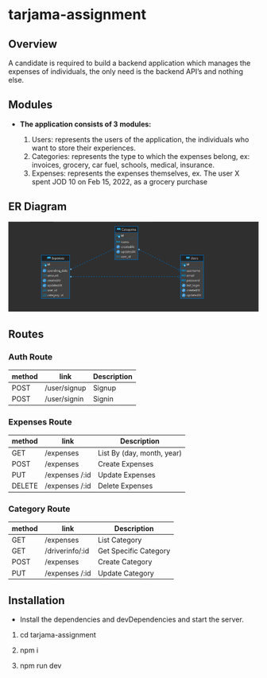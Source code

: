 # tarjama-assignment

## Overview
 A candidate is required to build a backend application which manages the expenses of individuals, the only need is the backend API’s and nothing else.

## Modules

- **The application consists of 3 modules:**

    1.	Users: represents the users of the application, the individuals who want to store their experiences.
    2.	 Categories: represents the type to which the expenses belong, ex: invoices, grocery, car fuel, schools, medical, insurance.
    3.	Expenses: represents the expenses themselves, ex. The user X spent JOD 10 on Feb 15, 2022, as a grocery purchase



## ER Diagram

![img](./assets/db.png)


## Routes

### **Auth Route**

| **method** | **link**       | **Description**                         |
| ---------- | -------------- | --------------------------------------- |
| POST       | /user/signup        | Signup                                  |
| POST       | /user/signin        | Signin                                  |


### **Expenses Route**

| **method** | **link**        | **Description**         |
| ---------- | --------------- | ----------------------- |
| GET        | /expenses      | List By (day, month, year)  |
| POST       | /expenses      | Create Expenses        |
| PUT        | /expenses /:id | Update Expenses        |
| DELETE     | /expenses /:id | Delete Expenses        |

### **Category  Route**

| **method** | **link**        | **Description**         |
| ---------- | --------------- | ----------------------- |
| GET        | /expenses      | List Category  |
| GET        | /driverinfo/:id | Get Specific Category |
| POST       | /expenses      | Create Category        |
| PUT        | /expenses /:id | Update Category        |


## Installation

- Install the dependencies and devDependencies and start the server.

1. cd tarjama-assignment

2. npm i

3. npm run dev

